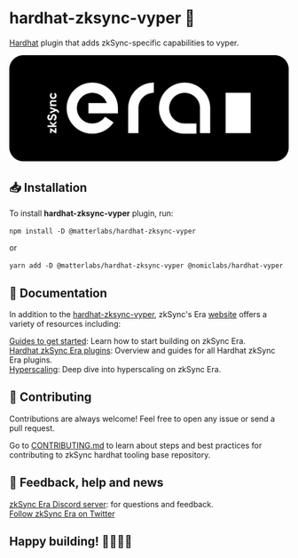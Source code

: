 # hardhat-zksync-vyper 🚀

[Hardhat](https://hardhat.org/) plugin that adds zkSync-specific capabilities to vyper.

![Era Logo](https://github.com/matter-labs/era-contracts/raw/main/eraLogo.svg)

## 📥 Installation

To install **hardhat-zksync-vyper** plugin, run:

`npm install -D @matterlabs/hardhat-zksync-vyper`

or

`yarn add -D @matterlabs/hardhat-zksync-vyper @nomiclabs/hardhat-vyper`

## 📝 Documentation

In addition to the [hardhat-zksync-vyper](https://era.zksync.io/docs/tools/hardhat/hardhat-zksync-vyper.html), zkSync's Era [website](https://era.zksync.io/docs/) offers a variety of resources including:

[Guides to get started](https://era.zksync.io/docs/dev/building-on-zksync/hello-world.html): Learn how to start building on zkSync Era.\
[Hardhat zkSync Era plugins](https://era.zksync.io/docs/tools/hardhat/getting-started.html): Overview and guides for all Hardhat zkSync Era plugins.\
[Hyperscaling](https://era.zksync.io/docs/reference/concepts/hyperscaling.html#what-are-hyperchains): Deep dive into hyperscaling on zkSync Era.

## 🤝 Contributing

Contributions are always welcome! Feel free to open any issue or send a pull request.

Go to [CONTRIBUTING.md](https://github.com/matter-labs/hardhat-zksync/blob/main/.github/CONTRIBUTING.md) to learn about steps and best practices for contributing to zkSync hardhat tooling base repository.  


## 🙌 Feedback, help and news

[zkSync Era Discord server](https://join.zksync.dev/): for questions and feedback.\
[Follow zkSync Era on Twitter](https://twitter.com/zksync)

## Happy building! 👷‍♀️👷‍♂️